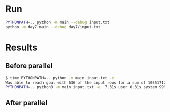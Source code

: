 # Run

```zsh
PYTHONPATH=.. python -m main --debug input.txt
python -m day7.main --debug day7/input.txt
```

# Results

## Before parallel

```zsh
$ time PYTHONPATH=.. python -m main input.txt -e
Was able to reach goal with 636 of the input rows for a sum of 105517128211543
PYTHONPATH=.. python3 -m main input.txt -e  7.31s user 0.31s system 99% cpu 7.637 total
```

## After parallel

```zsh
```
